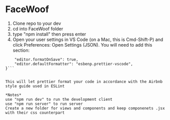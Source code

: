 # FaceWoof


1. Clone repo to your dev
2. cd into FaceWoof folder
3. type "npm install" then press enter
4. Open your user settings in VS Code (on a Mac, this is Cmd-Shift-P) and click Preferences: Open Settings (JSON). You will need to add this section:

```"[javascript]": {
    "editor.formatOnSave": true,
    "editor.defaultFormatter": "esbenp.prettier-vscode",
}```


This will let prettier format your code in accordance with the Airbnb style guide used in ESLint

*Notes*
use "npm run dev" to run the development client
use "npm run server" to run server
Create a new folder for views and components and keep componenets .jsx with their css counterpart
